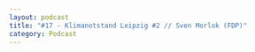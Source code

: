 ```yaml
---
layout: podcast
title: "#17 - Klimanotstand Leipzig #2 // Sven Morlok (FDP)"
category: Podcast
---
```


<p><script class="podigee-podcast-player" src="https://cdn.podigee.com/podcast-player/javascripts/podigee-podcast-player.js" data-configuration="https://interviews-4-future.podigee.io/17-i4f/embed?context=external"></script></p>
